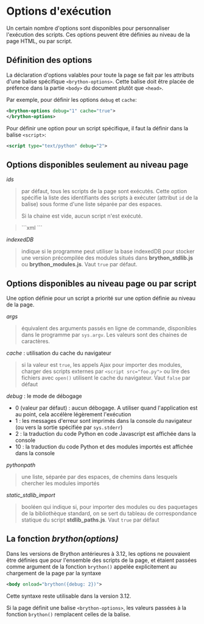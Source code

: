 Options d'exécution
===================

Un certain nombre d'options sont disponibles pour personnaliser l'exécution
des scripts. Ces options peuvent être définies au niveau de la page HTML, ou
par script.

Définition des options
----------------------

La déclaration d'options valables pour toute la page se fait par les attributs
d'une balise spécifique `<brython-options>`. Cette balise doit être placée de
préfence dans la partie `<body>` du document plutôt que `<head>`.

Par exemple, pour définir les options `debug` et `cache`:

```xml
<brython-options debug="1" cache="true">
</brython-options>
```

Pour définir une option pour un script spécifique, il faut la définir dans la
balise `<script>`:

```xml
<script type="text/python" debug="2">
```

Options disponibles seulement au niveau page
--------------------------------------------

*ids*

> par défaut, tous les scripts de la page sont exécutés. Cette option
> spécifie la liste des identifiants des scripts à exécuter (attribut `id` de la
> balise) sous forme d'une liste séparée par des espaces.
>
> Si la chaine est vide, aucun script n'est exécuté.

<blockquote>
```xml
<brython-options ids="scriptA scriptB"></brython-options>
```
</blockquote>

*indexedDB*

> indique si le programme peut utiliser la base indexedDB pour
> stocker une version précompilée des modules situés dans __brython_stdlib.js__
> ou __brython_modules.js__. Vaut `true` par défaut.

Options disponibles au niveau page ou par script
------------------------------------------------

Une option définie pour un script a priorité sur une option définie au niveau
de la page.

*args*

> équivalent des arguments passés en ligne de commande, disponibles dans le
> programme par `sys.argv`. Les valeurs sont des chaines de caractères.

*cache* : utilisation du cache du navigateur

> si la valeur est `true`, les appels Ajax pour importer des
> modules, charger des scripts externes par `<script src="foo.py">` ou lire
> des fichiers avec `open()` utilisent le cache du navigateur. Vaut `false`
> par défaut

*debug* : le mode de débogage

- 0 (valeur par défaut) : aucun débogage. A utiliser quand l'application est
  au point, cela accélère légèrement l'exécution
- 1 : les messages d'erreur sont imprimés dans la console du navigateur (ou
  vers la sortie spécifiée par `sys.stderr`)
- 2 : la traduction du code Python en code Javascript est affichée dans la
  console
- 10 : la traduction du code Python et des modules importés est affichée dans
  la console

*pythonpath*

> une liste, séparée par des espaces, de chemins dans lesquels chercher les
> modules importés

*static\_stdlib\_import*

> booléen qui indique si, pour importer des modules
> ou des paquetages de la bibliothèque standard, on se sert du tableau de
> correspondance statique du script __stdlib\_paths.js__. Vaut `true` par
> défaut

La fonction <i>brython(options)</i>
-----------------------------------

Dans les versions de Brython antérieures à 3.12, les options ne pouvaient
être définies que pour l'ensemble des scripts de la page, et étaient passées
comme argument de la fonction `brython()` appelée explicitement au
chargement de la page par la syntaxe

```xml
<body onload="brython({debug: 2})">
```

Cette syntaxe reste utilisable dans la version 3.12.

Si la page définit une balise `<brython-options>`, les valeurs passées à la
fonction `brython()` remplacent celles de la balise.